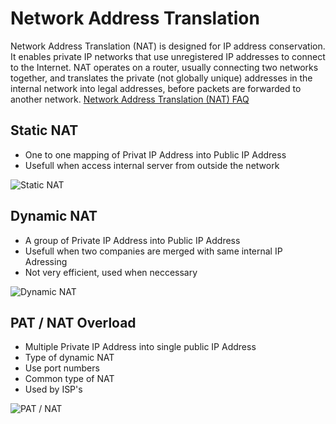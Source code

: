 # Network Address Translation

Network Address Translation (NAT) is designed for IP address conservation. It enables private IP networks that use unregistered IP addresses to connect to the Internet. NAT operates on a router, usually connecting two networks together, and translates the private (not globally unique) addresses in the internal network into legal addresses, before packets are forwarded to another network.
[Network Address Translation (NAT) FAQ](https://www.cisco.com/c/en/us/support/docs/ip/network-address-translation-nat/26704-nat-faq-00.html)

## Static NAT

* One to one mapping of Privat IP Address into Public IP Address
* Usefull when access internal server from outside the network

![Static NAT](https://github.com/sydasif/networking-stuff/blob/master/networking/NAT/static-nat.png)

## Dynamic NAT

* A group of Private IP Address into Public IP Address
* Usefull when two companies are merged with same internal IP Adressing
* Not very efficient, used when neccessary
 
![Dynamic NAT](https://github.com/sydasif/networking-stuff/blob/master/networking/NAT/dynamic-nat.png)

## PAT / NAT Overload

* Multiple Private IP Address into single public IP Address
* Type of dynamic NAT
* Use port numbers
* Common type of NAT
* Used by ISP's

![PAT / NAT](https://github.com/sydasif/networking-stuff/blob/master/networking/NAT/pat-nat.png)
